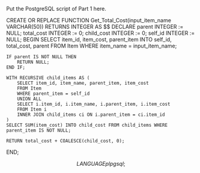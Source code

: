 Put the PostgreSQL script of Part 1 here.

CREATE OR REPLACE FUNCTION Get_Total_Cost(input_item_name VARCHAR(50))
RETURNS INTEGER AS $$
DECLARE
parent INTEGER := NULL;
total_cost INTEGER := 0;
child_cost INTEGER := 0;
self_id INTEGER := NULL;
BEGIN
SELECT item_id, item_cost, parent_item INTO self_id, total_cost, parent FROM Item WHERE item_name = input_item_name;

    IF parent IS NOT NULL THEN
    	RETURN NULL;
    END IF;

    WITH RECURSIVE child_items AS (
        SELECT item_id, item_name, parent_item, item_cost
        FROM Item
        WHERE parent_item = self_id
        UNION ALL
        SELECT i.item_id, i.item_name, i.parent_item, i.item_cost
        FROM Item i
        INNER JOIN child_items ci ON i.parent_item = ci.item_id
    )
    SELECT SUM(item_cost) INTO child_cost FROM child_items WHERE parent_item IS NOT NULL;

    RETURN total_cost + COALESCE(child_cost, 0);

END;

$$
LANGUAGE plpgsql;
$$
